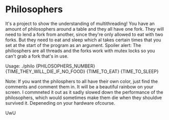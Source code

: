 # Philosophers

It's a project to show the understanding of multithreading! You have an amount of philosophers around a table and they all have one fork.
They will need to lend a fork from another, since they're only allowed to eat with two forks. But they need to eat and sleep which al takes certain times that you set at the start of the program as an argument.
Spoiler alert:
The philiosphers are all threads and the forks work with mutex locks so you can't grab a fork that's in use.

Usage:
./philo {PHILOSOPHERS_NUMBER} {TIME_THEY_WILL_DIE_IF_NO_FOOD} {TIME_TO_EAT} {TIME_TO_SLEEP}

Note:
If you want the philosphers to all have their own color, just find the comments and comment them in. It will be a beautiful rainbow on your screen.
I commneted it out as it sadly slowed down the performance of the philosophers, which would sometimes make them die when they shouldve survived it. Depeneding on your hardware ofcourse.

UwU
